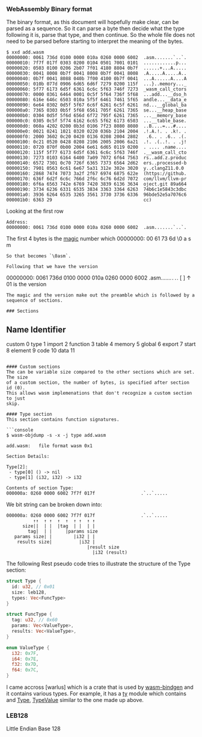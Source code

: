 ### WebAssembly Binary format
The binary format, as this document will hopefully make clear, can be parsed as
a sequence. So it can parse a byte then decide what the type following it is,
parse that type, and then continue. So the whole file does not need to be parsed
before starting to interpret the meaning of the bytes.

```console
$ xxd add.wasm 
00000000: 0061 736d 0100 0000 010a 0260 0000 6002  .asm.......`..`.
00000010: 7f7f 017f 0303 0200 0104 0501 7001 0101  ............p...
00000020: 0503 0100 0206 2b07 7f01 4180 8804 0b7f  ......+...A.....
00000030: 0041 8008 0b7f 0041 8008 0b7f 0041 8008  .A.....A.....A..
00000040: 0b7f 0041 8088 040b 7f00 4100 0b7f 0041  ...A......A....A
00000050: 010b 077d 0906 6d65 6d6f 7279 0200 115f  ...}..memory..._
00000060: 5f77 6173 6d5f 6361 6c6c 5f63 746f 7273  _wasm_call_ctors
00000070: 0000 0361 6464 0001 0c5f 5f64 736f 5f68  ...add...__dso_h
00000080: 616e 646c 6503 010a 5f5f 6461 7461 5f65  andle...__data_e
00000090: 6e64 0302 0d5f 5f67 6c6f 6261 6c5f 6261  nd...__global_ba
000000a0: 7365 0303 0b5f 5f68 6561 705f 6261 7365  se...__heap_base
000000b0: 0304 0d5f 5f6d 656d 6f72 795f 6261 7365  ...__memory_base
000000c0: 0305 0c5f 5f74 6162 6c65 5f62 6173 6503  ...__table_base.
000000d0: 060a 4202 0200 0b3d 0106 7f23 8080 8080  ..B....=...#....
000000e0: 0021 0241 1021 0320 0220 036b 2104 2004  .!.A.!. . .k!. .
000000f0: 2000 3602 0c20 0420 0136 0208 2004 2802   .6.. . .6.. .(.
00000100: 0c21 0520 0428 0208 2106 2005 2006 6a21  .!. .(..!. . .j!
00000110: 0720 070f 0b00 2004 6e61 6d65 0119 0200  . .... .name....
00000120: 115f 5f77 6173 6d5f 6361 6c6c 5f63 746f  .__wasm_call_cto
00000130: 7273 0103 6164 6400 7a09 7072 6f64 7563  rs..add.z.produc
00000140: 6572 7301 0c70 726f 6365 7373 6564 2d62  ers..processed-b
00000150: 7901 0563 6c61 6e67 5a31 312e 302e 3020  y..clangZ11.0.0 
00000160: 2868 7474 7073 3a2f 2f67 6974 6875 622e  (https://github.
00000170: 636f 6d2f 6c6c 766d 2f6c 6c76 6d2d 7072  com/llvm/llvm-pr
00000180: 6f6a 6563 742e 6769 7420 3839 6136 3634  oject.git 89a664
00000190: 3734 6236 6331 6535 3834 3363 3364 6263  74b6c1e5843c3dbc
000001a0: 3936 6264 6535 3265 3561 3730 3736 6336  96bde52e5a7076c6
000001b0: 6363 29                                  cc)
```

Looking at the first row
```
Address:  
00000000: 0061 736d 0100 0000 010a 0260 0000 6002  .asm.......`..`.
```
The first 4 bytes is the [magic] number which 
00000000: 00 61 73 6d
          \0  a  s  m
```
So that becomes `\0asm`.

Following that we have the version
```
00000000: 0061 736d 0100 0000 010a 0260 0000 6002  .asm.......`..`.
                   [         ]
                       ↑ 
                    01 is the version
```
The magic and the version make out the preamble which is followed by a
sequence of sections.

### Sections
```
Name      Identifier
--------------------
custom    0
type      1
import    2
function  3
table     4
memory    5
global    6
export    7
start     8
element   9
code      10
data      11
```

#### Custom sections
The can be variable size compared to the other sections which are set. The size
of a custom section, the number of bytes, is specified after section id (0).
This allows wasm implemenations that don't recognize a custom section to just
skip.

#### Type section
This section contains function signatures.

```console
$ wasm-objdump -s -x -j type add.wasm 

add.wasm:	file format wasm 0x1

Section Details:

Type[2]:
 - type[0] () -> nil
 - type[1] (i32, i32) -> i32

Contents of section Type:
000000a: 0260 0000 6002 7f7f 017f                 .`..`.....
```

We bit string can be broken down into:
```console
000000a: 0260 0000 6002 7f7f 017f                 .`..`.....
          ↑↑  ↑ ↑  ↑  ↑  ↑ ↑  ↑ ↑
      size||  | |  |tag  | |  | |
        tag|  | |     |params size
   params size| |        |i32 | |
    results size|          |i32 |
                              |result size
                                |i32 (result)
```

The following Rest pseudo code tries to illustrate the structure of the Type
section:
```rust
struct Type {
  id: u32, // 0x01
  size: leb128,
  types: Vec<FuncType>
}

struct FuncType {
  tag: u32, // 0x60
  params: Vec<ValueType>,
  results: Vec<ValueType>,
}

enum ValueType {
  i32: 0x7F,
  i64: 0x7E,
  f32: 0x7D,
  f64: 0x7C,
}
```
I came accross [warlus] which is a crate that is used by [wasm-bindgen] and
it contains various types. For example, it has a [ty] module which contains and
[Type], [TypeValue] similar to the one made up above.

### LEB128
Little Endian Base 128

[magic]: https://webassembly.github.io/spec/core/binary/modules.html#binary-module
[walrus]: https://github.com/rustwasm/walrus
[wasm-bindgen]: https://github.com/rustwasm/wasm-bindgen
[ty]: https://github.com/rustwasm/walrus/blob/9d6c9de432d6a97478dc76ebdf18aed51584c3af/src/ty.rs
[type]: https://github.com/rustwasm/walrus/blob/9d6c9de432d6a97478dc76ebdf18aed51584c3af/src/ty.rs#L18
[typevalue]: https://github.com/rustwasm/walrus/blob/9d6c9de432d6a97478dc76ebdf18aed51584c3af/src/ty.rs#L138

